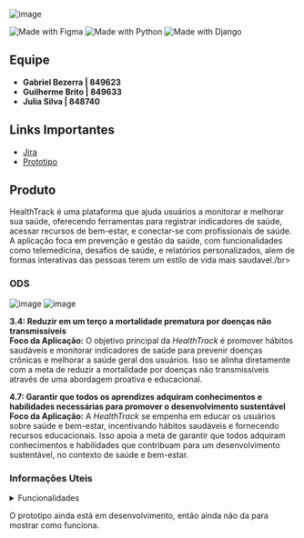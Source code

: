 ![image](https://github.com/user-attachments/assets/f9053d27-ecd2-4dd3-9f79-1669bc25b41b)

![Made with Figma](https://img.shields.io/badge/Made%20with-Figma-red?style=for-the-badge&logo=figma)
![Made with Python](https://img.shields.io/badge/Made%20with-Python-blue?style=for-the-badge&logo=python)
![Made with Django](https://img.shields.io/badge/Made%20with-Django-green?style=for-the-badge&logo=django)

## Equipe
- **Gabriel Bezerra | 849623**
- **Guilherme Brito | 849633**
- **Julia Silva | 848740**

## Links Importantes
- [Jira](https://h3althtrack.atlassian.net/jira/software/projects/SCRUM/boards/1/backlog?atlOrigin=eyJpIjoiYTZjZDVmNjhhNWMzNDdjM2ExZjExNTk4NjZlYTQyMWQiLCJwIjoiaiJ9)
- [Prototipo](https://www.figma.com/proto/zbbe0pTWffGuHTzmPkv2yQ/HealthTrack?node-id=7-38&t=xrtzEAWwo6qF25I4-1&scaling=scale-down&content-scaling=fixed&page-id=0%3A1&starting-point-node-id=7%3A38)
## Produto

HealthTrack é uma plataforma que ajuda usuários a monitorar e melhorar sua saúde, oferecendo ferramentas para registrar indicadores de saúde, acessar recursos de bem-estar, e conectar-se com profissionais de saúde. A aplicação foca em prevenção e gestão da saúde, com funcionalidades como telemedicina, desafios de saúde, e relatórios personalizados, alem de formas interativas das pessoas terem um estilo de vida mais saudavel./br>

### ODS
![image](https://github.com/user-attachments/assets/8ff68976-dfae-46b2-88c2-5abd232013ad)
![image](https://github.com/user-attachments/assets/6595b3ee-99fe-42c4-866d-8733ea73406c)

**3.4: Reduzir em um terço a mortalidade prematura por doenças não transmissíveis**</br>
**Foco da Aplicação:** O objetivo principal da *HealthTrack* é promover hábitos saudáveis e monitorar indicadores de saúde para prevenir doenças crônicas e melhorar a saúde geral dos usuários. Isso se alinha diretamente com a meta de reduzir a mortalidade por doenças não transmissíveis através de uma abordagem proativa e educacional.

**4.7: Garantir que todos os aprendizes adquiram conhecimentos e habilidades necessárias para promover o desenvolvimento sustentável**</br>
**Foco da Aplicação:** A *HealthTrack* se empenha em educar os usuários sobre saúde e bem-estar, incentivando hábitos saudáveis e fornecendo recursos educacionais. Isso apoia a meta de garantir que todos adquiram conhecimentos e habilidades que contribuam para um desenvolvimento sustentável, no contexto de saúde e bem-estar.

### Informações Uteis
<details>
<summary>Funcionalidades</summary>

- Integração com dispositivos wearable (como smartwatches) para coleta automática de dados de saúde.
- Permite que os usuários registrem manualmente indicadores como pressão arterial, níveis de glicose, peso, e atividade física.
- Exibe o histórico dos indicadores em forma de gráficos, permitindo a análise de tendências ao longo do tempo
- Gera relatórios detalhados com base nos dados de saúde registrados, destacando tendências e áreas de atenção.
- Oferece sugestões personalizadas de bem-estar, como mudanças na dieta ou aumento de atividades físicas, com base nos dados registrados.
- Oferece planos de bem-estar personalizados, incluindo dietas, rotinas de exercícios, e práticas de mindfulness.
- Sistema de recompensas por completar desafios e metas de saúde, com badges ou pontos que podem ser trocados por benefícios.
- Permite compartilhar marcos de saúde e bem-estar em redes sociais como Instagram, Facebook, e Twitter.
- Controle total sobre quais dados são compartilhados com profissionais de saúde ou outros usuários.
</details>

O prototipo ainda está em desenvolvimento, então ainda não da para mostrar como funciona.
